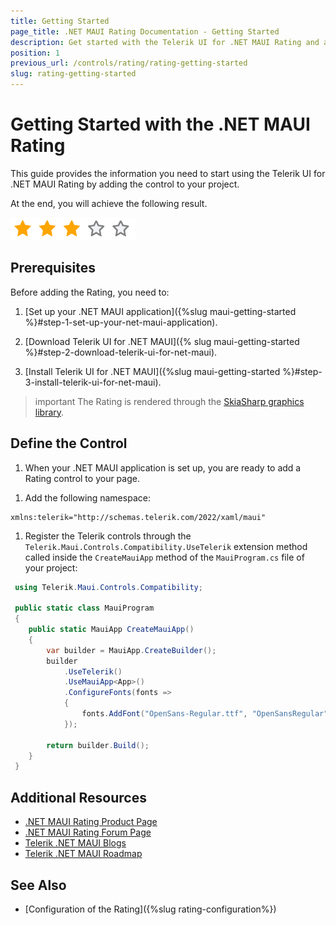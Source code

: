 ```yaml
---
title: Getting Started
page_title: .NET MAUI Rating Documentation - Getting Started
description: Get started with the Telerik UI for .NET MAUI Rating and add the control to your .NET MAUI project.
position: 1
previous_url: /controls/rating/rating-getting-started
slug: rating-getting-started
---
```


# Getting Started with the .NET MAUI Rating

This guide provides the information you need to start using the Telerik UI for .NET MAUI Rating by adding the control to your project.

At the end, you will achieve the following result.

![.NET MAUI Rating Getting Started](images/rating-star.png)

## Prerequisites

Before adding the Rating, you need to:

1. [Set up your .NET MAUI application]({%slug maui-getting-started %}#step-1-set-up-your-net-maui-application).

1. [Download Telerik UI for .NET MAUI]({% slug maui-getting-started %}#step-2-download-telerik-ui-for-net-maui).

1. [Install Telerik UI for .NET MAUI]({%slug maui-getting-started %}#step-3-install-telerik-ui-for-net-maui).

>important The Rating is rendered through the [SkiaSharp graphics library](https://skia.org/).

## Define the Control

1. When your .NET MAUI application is set up, you are ready to add a Rating control to your page.

 <snippet id='rating-gettingstarted-xaml' />

1. Add the following namespace:

 ```XAML
xmlns:telerik="http://schemas.telerik.com/2022/xaml/maui" 
 ```

1. Register the Telerik controls through the `Telerik.Maui.Controls.Compatibility.UseTelerik` extension method called inside the `CreateMauiApp` method of the `MauiProgram.cs` file of your project:

```C#
 using Telerik.Maui.Controls.Compatibility;

 public static class MauiProgram
 {
	public static MauiApp CreateMauiApp()
	{
		var builder = MauiApp.CreateBuilder();
		builder
			.UseTelerik()
			.UseMauiApp<App>()
			.ConfigureFonts(fonts =>
			{
				fonts.AddFont("OpenSans-Regular.ttf", "OpenSansRegular");
			});

		return builder.Build();
	}
 }           
```

## Additional Resources

- [.NET MAUI Rating Product Page](https://www.telerik.com/maui-ui/rating)
- [.NET MAUI Rating Forum Page](https://www.telerik.com/forums/maui?tagId=1857)
- [Telerik .NET MAUI Blogs](https://www.telerik.com/blogs/mobile-net-maui)
- [Telerik .NET MAUI Roadmap](https://www.telerik.com/support/whats-new/maui-ui/roadmap)

## See Also

- [Configuration of the Rating]({%slug rating-configuration%})

